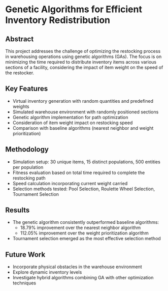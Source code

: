 # Genetic Algorithms for Efficient Inventory Redistribution

## Abstract

This project addresses the challenge of optimizing the restocking process in warehousing operations using genetic algorithms (GAs). The focus is on minimizing the time required to distribute inventory items across various sections of a facility, considering the impact of item weight on the speed of the restocker.

## Key Features

- Virtual inventory generation with random quantities and predefined weights
- Simulated warehouse environment with randomly positioned sections
- Genetic algorithm implementation for path optimization
- Consideration of item weight impact on restocking speed
- Comparison with baseline algorithms (nearest neighbor and weight prioritization)

## Methodology

- Simulation setup: 30 unique items, 15 distinct populations, 500 entities per population
- Fitness evaluation based on total time required to complete the restocking path
- Speed calculation incorporating current weight carried
- Selection methods tested: Pool Selection, Roulette Wheel Selection, Tournament Selection

## Results

- The genetic algorithm consistently outperformed baseline algorithms:
  - 18.79% improvement over the nearest neighbor algorithm
  - 112.05% improvement over the weight prioritization algorithm
- Tournament selection emerged as the most effective selection method

## Future Work

- Incorporate physical obstacles in the warehouse environment
- Explore dynamic inventory levels
- Investigate hybrid algorithms combining GA with other optimization techniques

